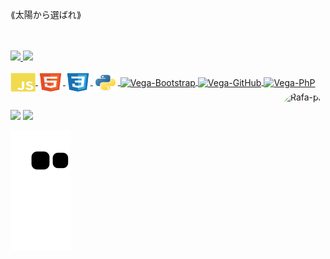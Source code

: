 ⟪太陽から選ばれ⟫⠀⠀⠀⠀⠀⠀⠀⠀⠀⠀⠀⠀⠀⠀⠀⠀⠀⠀⠀⠀⠀⠀⠀⠀⠀⠀⠀⠀⠀⠀⠀⠀⠀⠀⠀⠀⠀⠀⠀⠀⠀⠀⠀⠀⠀⠀⠀⠀⠀⠀⠀⠀⠀⠀⠀⠀⠀⠀⠀⠀⠀⠀⠀⠀⠀⠀⠀⠀⠀⠀⠀⠀⠀⠀⠀⠀


<div>

 <a href="https://github.com/VegaCenturion">

 <img height="180em" src="https://github-readme-stats.vercel.app/api?username=VegaCenturion&show_icons=true&theme=graywhite&include_all_commits=true&count_private=true&border_color=e6b800&title_color=e6b800"/>

 <img height="180em" src="https://github-readme-stats.vercel.app/api/top-langs/?username=VegaCenturion&show_icons=true&theme=graywhite&include_all_commits=true&count_private=true&border_color=e6b800&title_color=e6b800"/>

</div> <br>
  <img align="center" alt="Vega-Js" height="30" width="40" src="https://raw.githubusercontent.com/devicons/devicon/master/icons/javascript/javascript-plain.svg">
  <img align="center" alt="Vega-HTML" height="30" width="40" src="https://raw.githubusercontent.com/devicons/devicon/master/icons/html5/html5-original.svg">
  <img align="center" alt="Vega-CSS" height="30" width="40" src="https://raw.githubusercontent.com/devicons/devicon/master/icons/css3/css3-original.svg">
  <img align="center" alt="Vega-Python" height="30" width="40" src="https://raw.githubusercontent.com/devicons/devicon/master/icons/python/python-original.svg">
  <img align="center" alt="Vega-Bootstrap" height="30" width="40" src="https://cdn.jsdelivr.net/gh/devicons/devicon/icons/bootstrap/bootstrap-original.svg">
  <img align="center" alt="Vega-GitHub" height="30" width="40" src="https://cdn.jsdelivr.net/gh/devicons/devicon/icons/github/github-original-wordmark.svg">
<img align="center" alt="Vega-PhP" height="30" width="40" src="https://cdn.jsdelivr.net/gh/devicons/devicon/icons/php/php-original.svg">
<img align="right" alt="Rafa-pic" height="150" style="border-radius:50px;" src="https://media1.giphy.com/media/smwmcgThi3sZQ7i7O4/giphy.gif">
</div>
  
  ##
  
<div> 
  <a href="https://www.instagram.com/ph4xx3/" target="_blank"><img src="https://img.shields.io/badge/-Instagram-%23E4405F?style=for-the-badge&logo=instagram&logoColor=white" target="_blank"></a>
 <a href="https://discord.com/channels/381856182098460672/381856182098460675" target="_blank"><img src="https://img.shields.io/badge/Discord-7289DA?style=for-the-badge&logo=discord&logoColor=white" target="_blank"></a>
  
![Snake animation](https://github.com/VegaCenturion/VegaCenturion/blob/output/github-contribution-grid-snake.svg)
